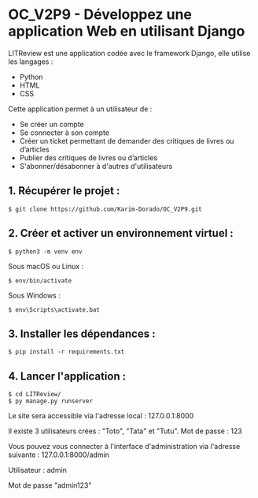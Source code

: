# OC_V2P9 - Développez une application Web en utilisant Django

LITReview est une application codée avec le framework Django, elle utilise les langages :
- Python
- HTML
- CSS

Cette application permet à un utilisateur de :
- Se créer un compte
- Se connecter à son compte
- Créer un ticket permettant de demander des critiques de livres ou d’articles
- Publier des critiques de livres ou d’articles
- S'abonner/désabonner à d'autres d'utilisateurs


## 1. Récupérer le projet :

    $ git clone https://github.com/Karim-Dorado/OC_V2P9.git


## 2. Créer et activer un environnement virtuel :

    $ python3 -m venv env

Sous macOS ou Linux :

    $ env/bin/activate

Sous Windows :

    $ env\Scripts\activate.bat
    
    
## 3. Installer les dépendances :

    $ pip install -r requirements.txt

## 4. Lancer l'application :

    $ cd LITReview/
    $ py manage.py runserver

Le site sera accessible via l'adresse local : 127.0.0.1:8000


Il existe 3 utilisateurs crées : "Toto", "Tata" et "Tutu". 
Mot de passe : 123

Vous pouvez vous connecter à l'interface d'administration via l'adresse suivante :  127.0.0.1:8000/admin

Utilisateur : admin

Mot de passe "admin123"
